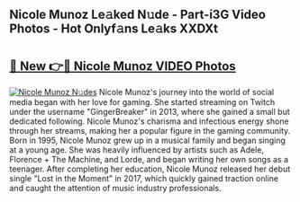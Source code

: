 ## Nicole Munoz Le𝚊ked N𝚞de - Part-i3G Video Photos - Hot Onlyf𝚊ns Le𝚊ks XXDXt

# <h2><a href="http://ab68597.deff.icu/?id=Nicole+Munoz">🔗 New 👉🔴 Nicole Munoz VIDEO Photos</a></h2>

[![Nicole Munoz N𝚞des](https://i.imgur.com/rIISA9y.gif)](http://ab68597.deff.icu/?id=Nicole+Munoz)
Nicole Munoz's journey into the world of social media began with her love for gaming. She started streaming on Twitch under the username "GingerBreaker" in 2013, where she gained a small but dedicated following. Nicole Munoz's charisma and infectious energy shone through her streams, making her a popular figure in the gaming community. Born in 1995, Nicole Munoz grew up in a musical family and began singing at a young age. She was heavily influenced by artists such as Adele, Florence + The Machine, and Lorde, and began writing her own songs as a teenager. After completing her education, Nicole Munoz released her debut single "Lost in the Moment" in 2017, which quickly gained traction online and caught the attention of music industry professionals.
